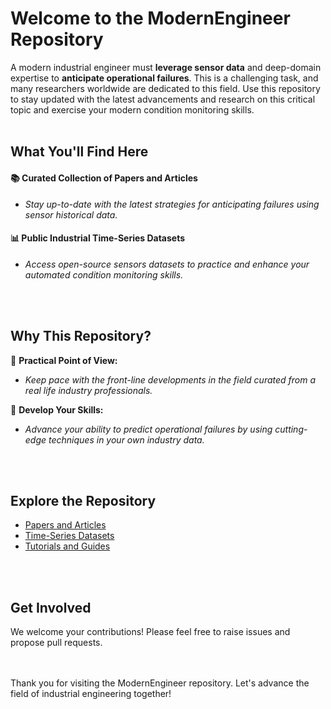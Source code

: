 # Welcome to the ModernEngineer Repository

A modern industrial engineer must **leverage sensor data** and deep-domain expertise to **anticipate operational failures**. This is a challenging task, and many researchers worldwide are dedicated to this field. Use this repository to stay updated with the latest advancements and research on this critical topic and exercise your modern condition monitoring skills.
<br></br>
## What You'll Find Here

#### 📚 Curated Collection of Papers and Articles
* _Stay up-to-date with the latest strategies for anticipating failures using sensor historical data._

#### 📊 Public Industrial Time-Series Datasets
* _Access open-source sensors datasets to practice and enhance your automated condition monitoring skills._

<br></br>
## Why This Repository?

🚀 **Practical Point of View:** 
* _Keep pace with the front-line developments in the field curated from a real life industry professionals._

🔧 **Develop Your Skills:** 
* _Advance your ability to predict operational failures by using cutting-edge techniques in your own industry data._
  
<br></br>
## Explore the Repository

- [Papers and Articles](#)
- [Time-Series Datasets](#)
- [Tutorials and Guides](#)


<br></br>
## Get Involved


We welcome your contributions! Please feel free to raise issues and propose pull requests.

<br></br>
Thank you for visiting the ModernEngineer repository. Let's advance the field of industrial engineering together!
